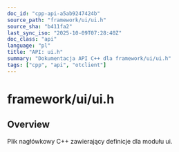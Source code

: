 ```yaml
---
doc_id: "cpp-api-a5ab9247424b"
source_path: "framework/ui/ui.h"
source_sha: "b411fa2"
last_sync_iso: "2025-10-09T07:28:40Z"
doc_class: "api"
language: "pl"
title: "API: ui.h"
summary: "Dokumentacja API C++ dla framework/ui/ui.h"
tags: ["cpp", "api", "otclient"]
---
```


# framework/ui/ui.h

## Overview

Plik nagłówkowy C++ zawierający definicje dla modułu ui.
